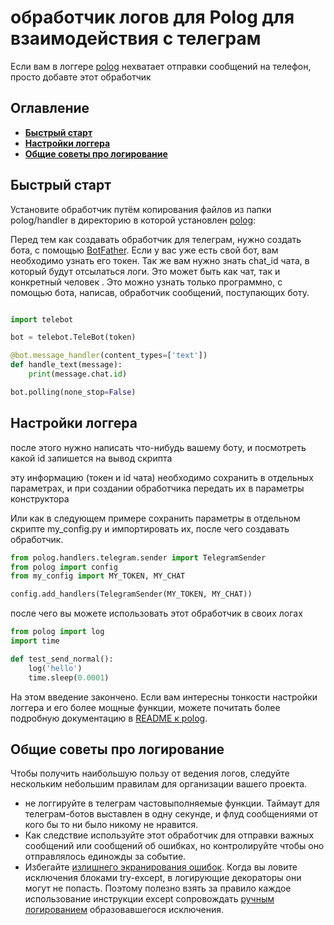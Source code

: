 # обработчик логов для Polog для взаимодействия с телеграм

Если вам в логгере [polog](https://github.com/pomponchik/polog) нехватает отправки сообщений на телефон, просто добавте этот обработчик

## Оглавление

- [**Быстрый старт**](#быстрый-старт)
- [**Настройки логгера**](#Настройки-логгера)
- [**Общие советы про логирование**](#общие-советы-про-логирование)


## Быстрый старт

Установите обработчик путём копирования файлов из папки polog/handler в директорию в которой установлен [polog](https://pypi.org/project/polog/):

Перед тем как создавать обработчик для телеграм, нужно создать бота, с помощью [BotFather](t.me/BotFather). Если у вас уже есть свой бот, вам необходимо узнать его токен.
Так же вам нужно знать chat_id чата, в который будут отсылаться логи. Это может быть как чат, так и конкретный человек  .
Это можно узнать только программно, с помощью бота, написав, обработчик сообщений, поступающих боту.
```python

import telebot

bot = telebot.TeleBot(token)

@bot.message_handler(content_types=['text'])
def handle_text(message):
    print(message.chat.id)

bot.polling(none_stop=False)
```

## Настройки логгера

после этого нужно написать что-нибудь вашему боту, и посмотреть какой id запишется на вывод скрипта

эту информацию (токен и id чата) необходимо сохранить в отдельных параметрах, и при создании обработчика передать их в параметры конструктора

Или как в следующем примере сохранить параметры в отдельном скрипте my_config.py и импортировать их, после чего создавать обработчик. 

```python
from polog.handlers.telegram.sender import TelegramSender
from polog import config
from my_config import MY_TOKEN, MY_CHAT

config.add_handlers(TelegramSender(MY_TOKEN, MY_CHAT))
```

после чего вы можете использовать этот обработчик в своих логах

```python
from polog import log
import time

def test_send_normal():
    log('hello')
    time.sleep(0.0001)
```


На этом введение закончено. Если вам интересны тонкости настройки логгера и его более мощные функции, можете почитать более подробную документацию в [README к polog](https://github.com/pomponchik/polog/blob/master/README.md).

## Общие советы про логирование

Чтобы получить наибольшую пользу от ведения логов, следуйте нескольким небольшим правилам для организации вашего проекта.

- не логгируйте в телеграм частовыполняемые функции. Таймаут для телеграм-ботов выставлен в одну секунде, и флуд сообщениями от кого бы то ни было никому не нравится. 
- Как следствие используйте этот обработчик для отправки важных сообщений или сообщений об ошибках, но контролируйте чтобы оно отправлялось единожды за событие.
-  Избегайте [излишнего экранирования ошибок](https://en.wikipedia.org/wiki/Error_hiding). Когда вы ловите исключения блоками try-except, в логирующие декораторы они могут не попасть. Поэтому полезно взять за правило каждое использование инструкции except сопровождать [ручным логированием](#ручное-логирование-через-log) образовавшегося исключения.
